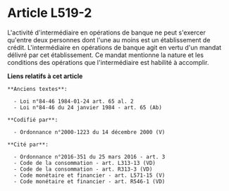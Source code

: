 # Article L519-2

L'activité d'intermédiaire en opérations de banque ne peut s'exercer qu'entre deux personnes dont l'une au moins est un
établissement de crédit. L'intermédiaire en opérations de banque agit en vertu d'un mandat délivré par cet établissement. Ce
mandat mentionne la nature et les conditions des opérations que l'intermédiaire est habilité à accomplir.

**Liens relatifs à cet article**

	**Anciens textes**:

	  - Loi n°84-46 1984-01-24 art. 65 al. 2
	  - Loi n°84-46 du 24 janvier 1984 - art. 65 (Ab)

	**Codifié par**:

	  - Ordonnance n°2000-1223 du 14 décembre 2000 (V)

	**Cité par**:

	  - Ordonnance n°2016-351 du 25 mars 2016 - art. 3
	  - Code de la consommation - art. L313-13 (VD)
	  - Code de la consommation - art. R313-3 (VD)
	  - Code monétaire et financier - art. L571-15 (V)
	  - Code monétaire et financier - art. R546-1 (VD)
